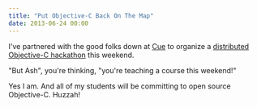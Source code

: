 ```yaml
---
title: "Put Objective-C Back On The Map"
date: 2013-06-24 00:00
---
```


<import><p>I've partnered with the good folks down at <a href="https://www.cueup.com/">Cue</a> to organize a <a href="https://objectivechackathon.appspot.com">distributed Objective-C hackathon</a> this weekend. </p>

<p>"But Ash", you're thinking, "you're teaching a course this weekend!" </p>

<p>Yes I am. And all of my students will be committing to open source Objective-C. Huzzah!</p></import>

<!-- more -->

